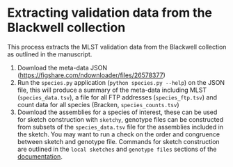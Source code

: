 # Extracting validation data from the Blackwell collection

This process extracts the MLST validation data from the Blackwell collection as outlined in the manuscript.

1. Download the meta-data JSON (https://figshare.com/ndownloader/files/26578377) 
2. Run the `species.py` application (`python species.py --help`) on the JSON file, this will produce a summary of the meta-data including MLST (`species_data.tsv`), a file for all FTP addresses (`species_ftp.tsv`) and count data for all species (Bracken, `species_counts.tsv`)
3. Download the assemblies for a species of interest, these can be used for sketch construction with `sketchy`, genotype files can be constructed from subsets of the `species_data.tsv` file for the assemblies included in the sketch. You may want to run a check on the order and congruence between sketch and genotype file. Commands for sketch construction are outlined in the `local sketches` and `genotype files` sections of the [documentation](https://github.com/esteinig/sketchy/blob/master/docs/index.md).

